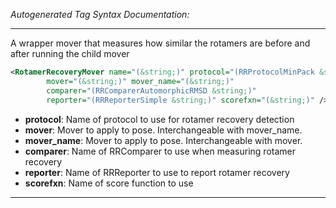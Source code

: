 <!-- THIS IS AN AUTOGENERATED FILE: Don't edit it directly, instead change the schema definition in the code itself. -->

_Autogenerated Tag Syntax Documentation:_

---
A wrapper mover that measures how similar the rotamers are before and after running the child mover

```xml
<RotamerRecoveryMover name="(&string;)" protocol="(RRProtocolMinPack &string;)"
        mover="(&string;)" mover_name="(&string;)"
        comparer="(RRComparerAutomorphicRMSD &string;)"
        reporter="(RRReporterSimple &string;)" scorefxn="(&string;)" />
```

-   **protocol**: Name of protocol to use for rotamer recovery detection
-   **mover**: Mover to apply to pose. Interchangeable with mover_name.
-   **mover_name**: Mover to apply to pose. Interchangeable with mover.
-   **comparer**: Name of RRComparer to use when measuring rotamer recovery
-   **reporter**: Name of RRReporter to use to report rotamer recovery
-   **scorefxn**: Name of score function to use

---
